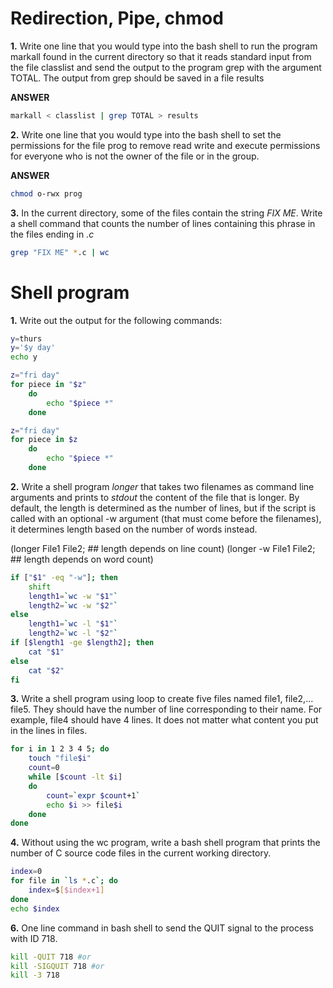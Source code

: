 # Redirection, Pipe, chmod

**1.**  Write one line that you would type into the bash shell to run the program markall found in the current directory so that it reads standard input from the file classlist and send the output to the program grep with the argument TOTAL. The output from grep should be saved in a file results

**ANSWER**

```sh
markall < classlist | grep TOTAL > results
```

**2.** Write one line that you would type into the bash shell to set the permissions for the file prog to remove read write and execute permissions for everyone who is not the owner of the file or in the group.

**ANSWER**

```sh
chmod o-rwx prog
```

**3.** In the current directory, some of the files contain the string *FIX ME*. Write a shell command that counts the number of lines containing this phrase in the files ending in *.c*


```sh
grep "FIX ME" *.c | wc 
```



# Shell program

**1.**  Write out the output for the following commands:

```sh
y=thurs
y='$y day'
echo y
```

```sh
z="fri day"
for piece in "$z"
    do
        echo "$piece *"
    done
```
```sh
z="fri day"
for piece in $z
    do
        echo "$piece *"
    done
```


**2.**  Write a shell program *longer* that takes two filenames as command line arguments and prints to *stdout* the content of the file that is longer.  By default, the length is determined as the number of lines, but if the script is called with an optional -w argument (that must come before the filenames), it determines length based on the number of words instead.

(longer File1 File2; ## length depends on line count)
(longer -w File1 File2; ## length depends on word count)


```sh
if ["$1" -eq "-w"]; then
    shift
    length1=`wc -w "$1"`
    length2=`wc -w "$2"`
else
    length1=`wc -l "$1"`
    length2=`wc -l "$2"`
if [$length1 -ge $length2]; then
    cat "$1"
else
    cat "$2"
fi
```

**3.**  Write a shell program using loop to create five files named file1, file2,... file5. They should have the number of line corresponding to their name. For example, file4 should have 4 lines. It does not matter what content you put in the lines in files.

```sh
for i in 1 2 3 4 5; do
    touch "file$i"
    count=0
    while [$count -lt $i]
    do
        count=`expr $count+1`
        echo $i >> file$i
    done
done
```

**4.** Without using the wc program, write a bash shell program that prints the number of C source code files in the current working directory.

```sh
index=0
for file in `ls *.c`; do
    index=$[$index+1]
done
echo $index
``` 


**6.** One line command in bash shell to send the QUIT signal to the process with ID 718.

```sh
kill -QUIT 718 #or
kill -SIGQUIT 718 #or
kill -3 718
```